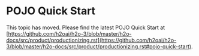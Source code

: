 # POJO Quick Start

This topic has moved. Please find the latest POJO Quick Start at [https://github.com/h2oai/h2o-3/blob/master/h2o-docs/src/product/productionizing.rst](https://github.com/h2oai/h2o-3/blob/master/h2o-docs/src/product/productionizing.rst#pojo-quick-start).
